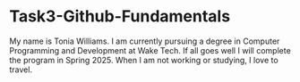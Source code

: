 # Task3-Github-Fundamentals

My name is Tonia Williams.  I am currently pursuing a degree in Computer Programming and Development at Wake Tech.  If all goes well I will complete the program in Spring 2025. When I am not working or studying, I love to travel.  
